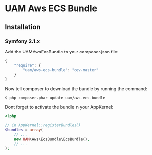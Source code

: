 UAM Aws ECS Bundle
===================

## Installation

### Symfony 2.1.x

Add the UAMAwsEcsBundle to your composer.json file:

```js
{
    "require": {
        "uam/aws-ecs-bundle": "dev-master"
    }
}
```

Now tell composer to download the bundle by running the command:

``` bash
$ php composer.phar update uam/aws-ecs-bundle
```

Dont forget to activate the bundle in your AppKernel:

``` php
<?php

// in AppKernel::registerBundles()
$bundles = array(
    // ...
    new UAM\Aws\EcsBundle\EcsBundle(),
    // ...
);

```

